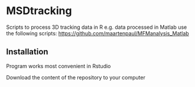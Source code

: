 # MSDtracking

Scripts to process 3D tracking data in R 
e.g. data processed in Matlab use the following scripts: https://github.com/maartenpaul/MFManalysis_Matlab

## Installation
Program works most convenient in Rstudio

Download the content of the repository to your computer

